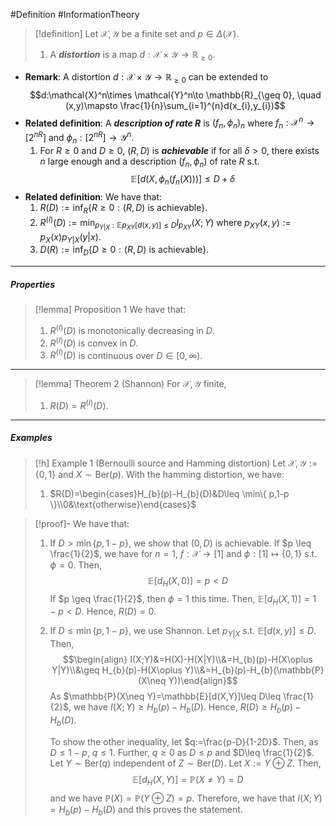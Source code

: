 #Definition #InformationTheory 

> [!definition]
> Let $\mathcal{X},\mathcal{Y}$ be a finite set and $p\in \Delta(\mathcal{X})$. 
> 1. A ***distortion*** is a map $d:\mathcal{X}\times \mathcal{Y}\to \mathbb{R}_{\geq 0}$.

- **Remark**: A distortion $d:\mathcal{X}\times \mathcal{Y}\to \mathbb{R}_{\geq 0}$ can be extended to $$d:\mathcal{X}^n\times \mathcal{Y}^n\to \mathbb{R}_{\geq 0}, \quad (x,y)\mapsto \frac{1}{n}\sum_{i=1}^{n}d(x_{i},y_{i})$$
- **Related definition**: A ***description of rate $R$*** is $(f_{n},\phi_{n})_{n}$ where $f_{n}:\mathcal{X}^n\to [2^{nR}]$ and $\phi_{n}:[2^{nR}]\to \mathcal{Y}^n$.
	1. For $R\geq 0$ and $D\geq 0$, $(R,D)$ is ***achievable*** if for all $\delta>0$, there exists $n$ large enough and a description $(f_{n},\phi_{n})$ of rate $R$ s.t. $$\mathbb{E}[d(X,\phi_{n}(f_{n}(X)))]\leq D+\delta$$
- **Related definition**: We have that:
	1. $R(D):=\inf_{R}\{ R\geq 0 :(R,D)\text{ is achievable} \}$.
	2. $R^{(I)}(D):=\min_{p_{Y|X}: \mathbb{E}p_{XY}[d(x,y)]\leq D}I_{p_{XY}}(X;Y)$ where $p_{XY}(x,y):=p_{X}(x)p_{Y|X}(y|x)$.
	3. $D(R):=\inf_{D}\{ D\geq 0 :(R,D)\text{ is achievable} \}$.
---
##### Properties
> [!lemma] Proposition 1
> We have that:
> 1. $R^{(I)}(D)$ is monotonically decreasing in $D$. 
> 2. $R^{(I)}(D)$ is convex in $D$. 
> 3. $R^{(I)}(D)$ is continuous over $D\in [0,\infty)$.
---
> [!lemma] Theorem 2 (Shannon)
> For $\mathcal{X},\mathcal{Y}$ finite,  
> 1. $R(D)=R^{(I)}(D)$.
---
##### Examples
> [!h] Example 1 (Bernoulli source and Hamming distortion)
> Let $\mathcal{X},\mathcal{Y}:=\{ 0,1 \}$ and $X\sim \text{Ber}(p)$. With the hamming distortion, we have:
> 1. $R(D)=\begin{cases}H_{b}(p)-H_{b}(D)&D\leq \min\{ p,1-p \}\\0&\text{otherwise}\end{cases}$

> [!proof]-
> We have that:
> 1. If $D>\min \{ p,1-p \}$, we show that $(0,D)$ is achievable. If $p \leq \frac{1}{2}$, we have for $n=1$,  $f:\mathcal{X}\to [1]$ and $\phi:[1]\mapsto \{ 0,1 \}$ s.t. $\phi=0$. Then, $$\mathbb{E}[d_{H}(X,0)]=p<D$$If $p \geq \frac{1}{2}$, then $\phi=1$ this time. Then, $\mathbb{E}[d_{H}(X,1)]=1-p<D$. Hence, $R(D)=0$. 
> 2. If $D\leq \min \{ p,1-p \}$, we use Shannon. Let $p_{Y|X}$ s.t. $\mathbb{E}[d(x,y)]\leq D$. Then, $$\begin{align} I(X;Y)&=H(X)-H(X|Y)\\&=H_{b}(p)-H(X\oplus  Y|Y)\\&\geq H_{b}(p)-H(X\oplus  Y)\\&=H_{b}(p)-H_{b}(\mathbb{P}(X\neq  Y))\end{align}$$As $\mathbb{P}(X\neq Y)=\mathbb{E}[d(X,Y)]\leq D\leq \frac{1}{2}$, we have $I(X;Y)\geq H_{b}(p)-H_{b}(D)$. Hence, $R(D)\geq H_{b}(p)-H_{b}(D)$.
>    
>    To show the other inequality, let $q:=\frac{p-D}{1-2D}$. Then, as $D\leq 1-p$, $q\leq 1$. Further, $q\geq 0$ as $D\leq p$ and $D\leq \frac{1}{2}$. Let $Y\sim \text{Ber}(q)$ independent of $Z\sim \text{Ber}(D)$. Let $X:= Y\oplus Z$. Then,  $$\mathbb{E}[d_{H}(X,Y)]=\mathbb{P}(X\neq Y)=D$$and we have $\mathbb{P}(X)=\mathbb{P}(Y\oplus Z)=p$. Therefore, we have that $I(X;Y)=H_{b}(p)-H_{b}(D)$ and this proves the statement.